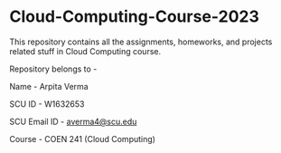 # Cloud-Computing-Course-2023

This repository contains all the assignments, homeworks, and projects related stuff in Cloud Computing course.

Repository belongs to -

Name - Arpita Verma

SCU ID - W1632653

SCU Email ID - averma4@scu.edu

Course - COEN 241 (Cloud Computing)
